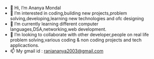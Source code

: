 - 👋 Hi, I’m Ananya Mondal
- 👀 I’m interested in coding,building new projects,problem solving,developing,learning new technologies and ofc designing
- 🌱 I’m currently learning different computer languages,DSA,networking,web development.
- 💞️ I’m looking to collaborate with other developer,people on real life problem solving,various coding & non coding projects and tech applicactions.
- 📫 My gmail id : raniananya2003@gmail.com

<!---
Lily-Ananya/Lily-Ananya is a ✨ special ✨ repository because its `README.md` (this file) appears on your GitHub profile.
You can click the Preview link to take a look at your changes.
--->
